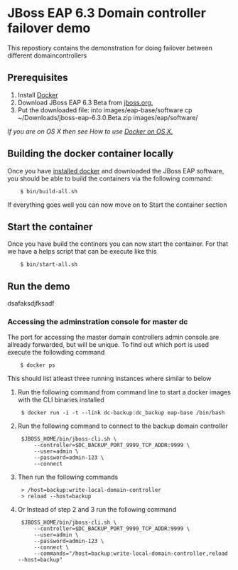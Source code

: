 # JBoss EAP 6.3 Domain controller failover demo
This repostiory contains the demonstration for doing failover between different domaincontrollers

## Prerequisites
1. Install [Docker](https://www.docker.io/gettingstarted/#1)
2. Download JBoss EAP 6.3 Beta from [jboss.org.](http://www.jboss.org/products/eap/download/)
2. Put the downloaded file: into images/eap-base/software
        cp ~/Downloads/jboss-eap-6.3.0.Beta.zip images/eap/software/
        
_If you are on OS X then see How to use [Docker on OS X.](https://github.com/fabric8io/fabric8-docker/blob/master/DockerOnOSX.md)_
	
## Building the docker container locally
Once you have [installed docker](https://www.docker.io/gettingstarted/#h_installation) and downloaded the JBoss EAP software, you should be able to build the containers via the following command:

        $ bin/build-all.sh

If everything goes well you can now move on to Start the container section

## Start the container
Once you have build the continers you can now start the container. For that we have a helps script that can be execute like this

        $ bin/start-all.sh
        
## Run the demo
dsafaksdjfksadf


### Accessing the adminstration console for master dc
The port for accessing the master domain controllers admin console are allready forwarded, but will be unique. To find out which port is used execute the followding command

        $ docker ps

This should list atleast three running instances where similar to below

        



1. Run the following command from command line to start a docker images with the CLI binaries installed

        $ docker run -i -t --link dc-backup:dc_backup eap-base /bin/bash

2. Run the following command to connect to the backup domain controller

        $JBOSS_HOME/bin/jboss-cli.sh \
            --controller=$DC_BACKUP_PORT_9999_TCP_ADDR:9999 \
	        --user=admin \
	        --password=admin-123 \
	        --connect
	    
3. Then run the following commands

        > /host=backup:write-local-domain-controller
        > reload --host=backup

4. Or Instead of step 2 and 3 run the following command
	    
        $JBOSS_HOME/bin/jboss-cli.sh \
            --controller=$DC_BACKUP_PORT_9999_TCP_ADDR:9999 \
	        --user=admin \
	        --password=admin-123 \
	        --connect \
	        --commands="/host=backup:write-local-domain-controller,reload --host=backup"





